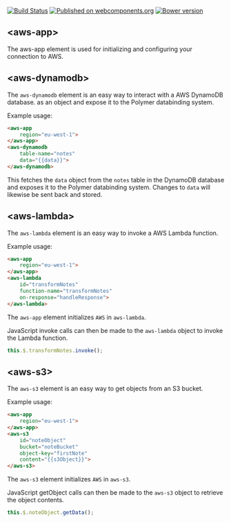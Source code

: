 [![Build Status](https://travis-ci.org/gjdenhertog/polymeraws.svg?branch=master)](https://travis-ci.org/gjdenhertog/polymeraws)
[![Published on webcomponents.org](https://img.shields.io/badge/webcomponents.org-published-blue.svg)](https://beta.webcomponents.org/element/gjdenhertog/polymeraws)
[![Bower version](https://badge.fury.io/bo/polymeraws.svg)](https://badge.fury.io/bo/polymeraws)


## \<aws-app\>

The aws-app element is used for initializing and configuring your
connection to AWS.


## \<aws-dynamodb\>

The `aws-dynamodb` element is an easy way to interact with a AWS DynamoDB
database. as an object and expose it to the Polymer databinding system.

Example usage:

```html
<aws-app
    region="eu-west-1">
</aws-app>
<aws-dynamodb
    table-name="notes"
    data="{{data}}">
</aws-dynamodb>
```

This fetches the `data` object from the `notes` table in the DynamoDB
database and exposes it to the Polymer databinding system. Changes to
`data` will likewise be sent back and stored.


## \<aws-lambda\>

The `aws-lambda` element is an easy way to invoke a AWS Lambda function.

Example usage:

```html
<aws-app
    region="eu-west-1">
</aws-app>
<aws-lambda
    id="transformNotes"
    function-name="transformNotes"
    on-response="handleResponse">
</aws-lambda>
```

The `aws-app` element initializes `AWS` in `aws-lambda`.

JavaScript invoke calls can then be made to the `aws-lambda` object to invoke
the Lambda function.

```javascript
this.$.transformNotes.invoke();
```

## \<aws-s3\>

The `aws-s3` element is an easy way to get objects from an S3 bucket.

Example usage:

```html
<aws-app
    region="eu-west-1">
</aws-app>
<aws-s3
    id="noteObject"
    bucket="noteBucket"
    object-key="firstNote"
    content="{{s3Object}}">
</aws-s3>
```

The `aws-s3` element initializes `AWS` in `aws-s3`.

JavaScript getObject calls can then be made to the `aws-s3` object to retrieve
the object contents.

```javascript
this.$.noteObject.getData();
```
